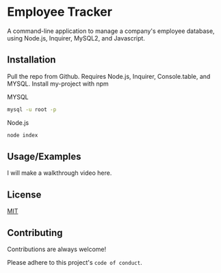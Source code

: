 
# Employee Tracker

A command-line application to manage a company's employee database, using 
Node.js, Inquirer, MySQL2, and Javascript.

## Installation
Pull the repo from Github. Requires Node.js, Inquirer, Console.table, and MYSQL.
Install my-project with npm

MYSQL
```bash
mysql -u root -p
```
    
Node.js 
```bash
node index
```   
## Usage/Examples

I will make a walkthrough video here.


## License

[MIT](https://choosealicense.com/licenses/mit/)


## Contributing

Contributions are always welcome!


Please adhere to this project's `code of conduct`.

